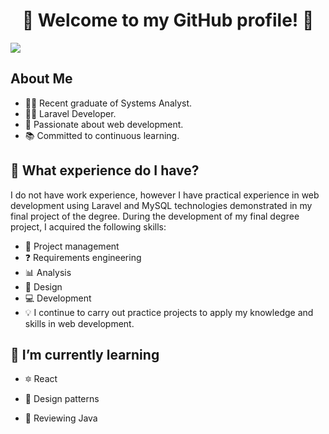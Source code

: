 <div align="center">
  <h1 align="center">👋 Welcome to my GitHub profile! 👋</h1> 
</div>
<img src="https://live.staticflickr.com/65535/53528907031_a5e7d1fe57_k.jpg"/>

## About Me
- 👨‍🎓 Recent graduate of Systems Analyst.
- 👨‍💻 Laravel Developer.
- 🚀 Passionate about web development.
- 📚 Committed to continuous learning.

## 🤔 What experience do I have?
I do not have work experience, however I have practical experience in web development using Laravel and MySQL technologies demonstrated in my final project of the degree.
During the development of my final degree project, I acquired the following skills:
- 📅 Project management
- ❓ Requirements engineering
- 📊 Analysis
- 🧮 Design
- 💻 Development
- 💡 I continue to carry out practice projects to apply my knowledge and skills in web development.

## 🌱 I’m currently learning
- 🔯 React
- 🧮 Design patterns
- 👀 Reviewing Java


  <!--
  **MarianoIvasiuta26/MarianoIvasiuta26** is a ✨ _special_ ✨ repository because its `README.md` (this file) appears on your GitHub profile.
  
  Here are some ideas to get you started:
  
  - 🔭 I’m currently working on ...
  -  ...
  - 👯 I’m looking to collaborate on ...
  - 🤔 I’m looking for help with ...
  - 💬 Ask me about ...
  - 📫 How to reach me: ...
  - 😄 Pronouns: ...
  - ⚡ Fun fact: ...
  -->


